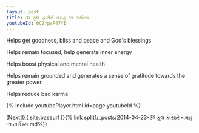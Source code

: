 ```yaml
---
layout: post
title: ૐ ફૂલ હારીને નમહ ૧૧ ટાઈમ્સ
youtubeId: 0C2fpaP47YI
---
```

 
 
Helps get goodness, bliss and peace and God's blessings
 
Helps remain focused, help generate inner energy 
 
Helps boost physical and mental health 
 
Helps remain grounded and generates a sense of gratitude towards the greater power 
 
Helps reduce bad karma
 
 
 
 


{% include youtubePlayer.html id=page.youtubeId %}
 
[Next]({{ site.baseurl }}{% link  split1/_posts/2014-04-23-ૐ ફૂલ કારઠરે નમહ ૧૧ ટાઈમ્સ.md%})
 
